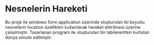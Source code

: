 # Nesnelerin Hareketi
Bu proje ile windows form application üzerinde oluşturulan iki boyutlu nesnelerin location özellikleri kullanılarak hereket ettirilmesi üzerine çalışılmıştır. Tasarlanan program ile oluşturulan bir labilerentten kurtulan dünya simule edilmiştir. 
